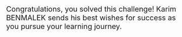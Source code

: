 <br><br>
<span style="font-size: 20px">
    Congratulations, you solved this challenge!
    Karim BENMALEK sends his best wishes for success as you pursue your learning journey.
</span>

